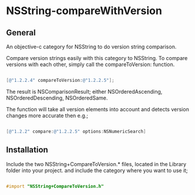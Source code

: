 NSString-compareWithVersion
===========================

## General

An objective-c category for NSString to do version string comparison.

Compare version strings easily with this category to NSString. To compare versions with each other, simply call the compareToVersion: function.

```objective-c

[@"1.2.2.4" compareToVersion:@"1.2.2.5"];

```

The result is NSComparisonResult; either NSOrderedAscending, NSOrderedDescending, NSOrderedSame.

The function will take all version elements into account and detects version changes more accurate then e.g.;

```objective-c

[@"1.2.2" compare:@"1.2.2.5" options:NSNumericSearch]

```

## Installation

Include the two NSString+CompareToVersion.* files, located in the Library folder into your project. and include the category where you want to use it;

```objective-c

#import "NSString+CompareToVersion.h"

```